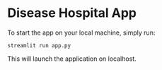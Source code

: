 # Disease Hospital App

To start the app on your local machine, simply run:

```
streamlit run app.py
```

This will launch the application on localhost.
